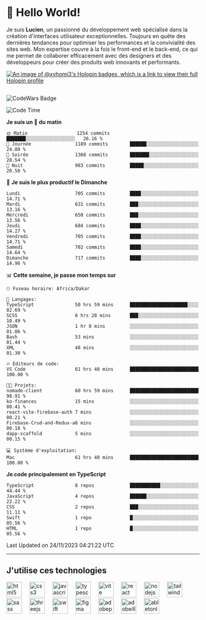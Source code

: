 # 👋 Hello World!

Je suis **Lucien**, un passionné du développement web spécialisé dans la création d'interfaces utilisateur exceptionnelles. Toujours en quête des dernières tendances pour optimiser les performances et la convivialité des sites web. Mon expertise couvre à la fois le front-end et le back-end, ce qui me permet de collaborer efficacement avec des designers et des développeurs pour créer des produits web innovants et performants.

[![An image of @xyhomi3's Holopin badges, which is a link to view their full Holopin profile](https://holopin.me/xyhomi3)](https://holopin.io/@xyhomi3)

##

![CodeWars Badge](https://www.codewars.com/users/xyhomi3/badges/small)

<!--START_SECTION:waka-->
![Code Time](http://img.shields.io/badge/Code%20Time-321%20hrs%2045%20mins-blue)

**Je suis un 🐤 du matin** 

```text
🌞 Matin                  1254 commits        ███████░░░░░░░░░░░░░░░░░░   26.16 % 
🌆 Journée                1189 commits        ██████░░░░░░░░░░░░░░░░░░░   24.80 % 
🌃 Soirée                 1368 commits        ███████░░░░░░░░░░░░░░░░░░   28.54 % 
🌙 Nuit                   983 commits         █████░░░░░░░░░░░░░░░░░░░░   20.50 % 
```
📅 **Je suis le plus productif le Dimanche** 

```text
Lundi                    705 commits         ████░░░░░░░░░░░░░░░░░░░░░   14.71 % 
Mardi                    631 commits         ███░░░░░░░░░░░░░░░░░░░░░░   13.16 % 
Mercredi                 650 commits         ███░░░░░░░░░░░░░░░░░░░░░░   13.56 % 
Jeudi                    684 commits         ████░░░░░░░░░░░░░░░░░░░░░   14.27 % 
Vendredi                 705 commits         ████░░░░░░░░░░░░░░░░░░░░░   14.71 % 
Samedi                   702 commits         ████░░░░░░░░░░░░░░░░░░░░░   14.64 % 
Dimanche                 717 commits         ████░░░░░░░░░░░░░░░░░░░░░   14.96 % 
```


📊 **Cette semaine, je passe mon temps sur** 

```text
🕑︎ Fuseau horaire: Africa/Dakar

💬 Langages: 
TypeScript               50 hrs 59 mins      █████████████████████░░░░   82.69 % 
SCSS                     6 hrs 28 mins       ███░░░░░░░░░░░░░░░░░░░░░░   10.49 % 
JSON                     1 hr 8 mins         ░░░░░░░░░░░░░░░░░░░░░░░░░   01.86 % 
Bash                     53 mins             ░░░░░░░░░░░░░░░░░░░░░░░░░   01.44 % 
XML                      48 mins             ░░░░░░░░░░░░░░░░░░░░░░░░░   01.30 % 

🔥 Éditeurs de code: 
VS Code                  61 hrs 40 mins      █████████████████████████   100.00 % 

🐱‍💻 Projets: 
nomade-client            60 hrs 59 mins      █████████████████████████   98.91 % 
ko-finances              15 mins             ░░░░░░░░░░░░░░░░░░░░░░░░░   00.41 % 
react-vite-firebase-auth 7 mins              ░░░░░░░░░░░░░░░░░░░░░░░░░   00.21 % 
Firebase-Crud-and-Redux-a6 mins              ░░░░░░░░░░░░░░░░░░░░░░░░░   00.18 % 
dapp-scaffold            5 mins              ░░░░░░░░░░░░░░░░░░░░░░░░░   00.15 % 

💻 Système d'exploitation: 
Mac                      61 hrs 40 mins      █████████████████████████   100.00 % 
```

**Je code principalement en TypeScript** 

```text
TypeScript               8 repos             ███████████░░░░░░░░░░░░░░   44.44 % 
JavaScript               4 repos             ██████░░░░░░░░░░░░░░░░░░░   22.22 % 
CSS                      2 repos             ███░░░░░░░░░░░░░░░░░░░░░░   11.11 % 
Swift                    1 repo              █░░░░░░░░░░░░░░░░░░░░░░░░   05.56 % 
HTML                     1 repo              █░░░░░░░░░░░░░░░░░░░░░░░░   05.56 % 
```




 Last Updated on 24/11/2023 04:21:22 UTC
<!--END_SECTION:waka-->
---

## J'utilise ces technologies

<div align="left">
  <img src="https://skillicons.dev/icons?i=html" height="40" alt="html5 logo"  />
  <img width="12" />
  <img src="https://skillicons.dev/icons?i=css" height="40" alt="css3 logo"  />
  <img width="12" />
  <img src="https://skillicons.dev/icons?i=js" height="40" alt="javascript logo"  />
  <img width="12" />
  <img src="https://skillicons.dev/icons?i=ts" height="40" alt="typescript logo"  />
  <img width="12" />
  <img src="https://skillicons.dev/icons?i=vite" height="40" alt="vite logo"  />
  <img width="12" />
  <img src="https://skillicons.dev/icons?i=react" height="40" alt="react logo"  />
  <img width="12" />
  <img src="https://cdn.jsdelivr.net/gh/devicons/devicon/icons/nodejs/nodejs-original.svg" height="40" alt="nodejs logo"  />
  <img width="12" />
  <img src="https://skillicons.dev/icons?i=tailwind" height="40" alt="tailwindcss logo"  />
  <img width="12" />
  <img src="https://skillicons.dev/icons?i=sass" height="40" alt="sass logo"  />
  <img width="12" />
  <img src="https://skillicons.dev/icons?i=threejs" height="40" alt="threejs logo"  />
  <img width="12" />
  <img src="https://skillicons.dev/icons?i=swift" height="40" alt="swift logo"  />
  <img width="12" />
  <img src="https://skillicons.dev/icons?i=figma" height="40" alt="figma logo"  />
  <img width="12" />
  <img src="https://skillicons.dev/icons?i=ps" height="40" alt="adobephotoshop logo"  />
  <img width="12" />
  <img src="https://skillicons.dev/icons?i=ai" height="40" alt="adobeillustrator logo"  />
  <img width="12" />
  <img src="https://skillicons.dev/icons?i=ableton" height="40" alt="abletonlive logo"  />
</div>



